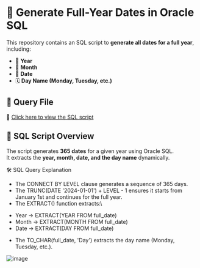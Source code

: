 # 📅 Generate Full-Year Dates in Oracle SQL

This repository contains an SQL script to **generate all dates for a full year**, including:
- 📆 **Year**
- 📅 **Month**
- 🔢 **Date**
- 🗓 **Day Name (Monday, Tuesday, etc.)**

## 📌 Query File  
🔹 [Click here to view the SQL script](generate_full_year_dates.sql)

## 📖 SQL Script Overview  
The script generates **365 dates** for a given year using Oracle SQL.  
It extracts the **year, month, date, and the day name** dynamically.  


🛠 SQL Query Explanation
-  The CONNECT BY LEVEL clause generates a sequence of 365 days.
-  The TRUNC(DATE '2024-01-01') + LEVEL - 1 ensures it starts from January 1st and continues for the full year.
-  The EXTRACT() function extracts:\
  *  Year → EXTRACT(YEAR FROM full_date)
  *  Month → EXTRACT(MONTH FROM full_date)
  *  Date → EXTRACT(DAY FROM full_date)
-  The TO_CHAR(full_date, 'Day') extracts the day name (Monday, Tuesday, etc.).

![image](https://github.com/user-attachments/assets/54f4b5cb-74c5-4ecb-9772-184b08deaaad)


